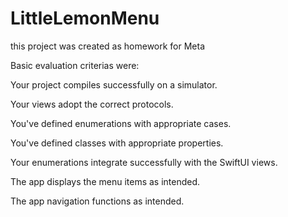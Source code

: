 # LittleLemonMenu

this project was created as homework for Meta 

Basic evaluation criterias were:


Your project compiles successfully on a simulator.

Your views adopt the correct protocols.

You've defined enumerations with appropriate cases.

You've defined classes with appropriate properties.

Your enumerations integrate successfully with the SwiftUI views.

The app displays the menu items as intended.

The app navigation functions as intended.
